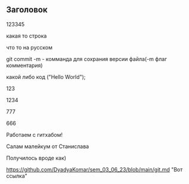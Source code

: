 ## Заголовок

123345

какая то строка

что то на русском

git commit -m - комманда для сохрания версии файла(-m флаг комментария)

какой либо код
("Hello World");

123

1234

777

666

Работаем с гитхабом!


Салам малейкум от Станислава

Получилось вроде как) 

https://github.com/DyadyaKomar/sem_03_06_23/blob/main/git.md "Вот ссылка"

